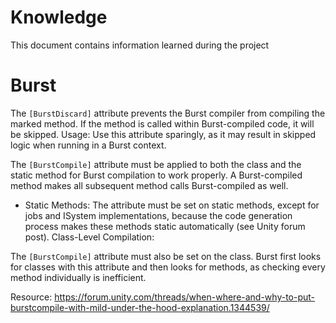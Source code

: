 # Knowledge
This document contains information learned during the project 

# Burst 
The `[BurstDiscard]` attribute prevents the Burst compiler from compiling the marked method. If the method is called within Burst-compiled code, it will be skipped.
Usage: Use this attribute sparingly, as it may result in skipped logic when running in a Burst context.

The `[BurstCompile]` attribute must be applied to both the class and the static method for Burst compilation to work properly.
A Burst-compiled method makes all subsequent method calls Burst-compiled as well.  
- Static Methods: The attribute must be set on static methods, except for jobs and ISystem implementations, because the code generation process makes these methods static automatically (see Unity forum post).
Class-Level Compilation:

The `[BurstCompile]` attribute must also be set on the class. Burst first looks for classes with this attribute and then looks for methods, as checking every method individually is inefficient.  

Resource: https://forum.unity.com/threads/when-where-and-why-to-put-burstcompile-with-mild-under-the-hood-explanation.1344539/